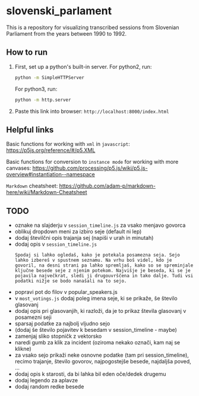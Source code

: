 # slovenski_parlament

This is a repository for visualizing transcribed sessions from Slovenian Parliament from the years between 1990 to 1992.

## How to run

1. First, set up a python's built-in server. For python2, run:

    ```cmd
    python -m SimpleHTTPServer
    ```

    For python3, run:

    ```cmd
    python -m http.server
    ```

2. Paste this link into browser: `http://localhost:8000/index.html`

## Helpful links

Basic functions for working with `xml` in `javascript`: <https://p5js.org/reference/#/p5.XML>  

Basic functions for conversion to `instance mode` for working with more canvases: https://github.com/processing/p5.js/wiki/p5.js-overview#instantiation--namespace

`Markdown` cheatsheet: <https://github.com/adam-p/markdown-here/wiki/Markdown-Cheatsheet>

## TODO

- oznake na slajderju v `session_timeline.js` za vsako menjavo govorca
- oblikuj dropdown meni za izbiro seje (default ni lep)
- dodaj številčni opis trajanja sej (napiši v urah in minutah)
- dodaj opis v `session_timeline.js`
    ```
    Spodaj si lahko ogledaš, kako je potekala posamezna seja. Sejo lahko izbereš v spustnem seznamu. Na vrhu boš videl, kdo je govoril, na desni strani pa lahko spremljaš, kako so se spreminjale ključne besede seje z njenim potekom. Najvišje je beseda, ki se je pojavila največkrat, sledi ji drugouvrščena in tako dalje. Tudi vsi podatki nižje se bodo nanašali na to sejo.
    ```
- popravi pot do filov v popular_speakers.js
- v `most_votings.js` dodaj poleg imena seje, ki se prikaže, še število glasovanj
- dodaj opis pri glasovanjih, ki razloži, da je to prikaz števila glasovanj v posamezni seji
- sparsaj podatke za najbolj vljudno sejo
- (dodaj še število pojavitev k besedam v session_timeline - maybe)
- zamenjaj sliko stopničk z vektorsko
- naredi gumb za klik za incident (oziroma nekako označi, kam naj se klikne)
- za vsako sejo prikaži neke osnovne podatke (tam pri session_timeline), recimo trajanje, število govorov, najpogostejše besede, najdaljša poved, ...
- dodaj opis k starosti, da bi lahka bil eden oče/dedek drugemu
- dodaj legendo za aplavze
- dodaj random redke besede
